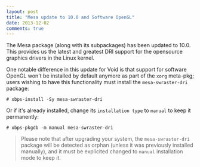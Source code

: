 ```yaml
---
layout: post
title: "Mesa update to 10.0 and Software OpenGL"
date: 2013-12-02
comments: true
---
```


The Mesa package (along with its subpackages) has been updated to 10.0. This provides
us the latest and greatest DRI support for the opensource graphics drivers in the
Linux kernel.

One notable difference in this update for Void is that support for software OpenGL
won't be installed by default anymore as part of the `xorg` meta-pkg;
users wishing to have this functionality must install the `mesa-swraster-dri` package:

    # xbps-install -Sy mesa-swraster-dri

Or if it's already installed, change its `installation type` to `manual` to
keep it permanently:

    # xbps-pkgdb -m manual mesa-swraster-dri


> Please note that after upgrading your system, the `mesa-swraster-dri` package
will be detected as orphan (unless it was previously installed manually),
and it must be explicited changed to `manual` installation mode to keep it.
